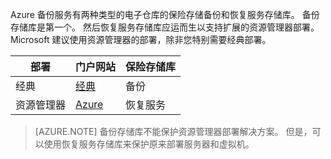 Azure 备份服务有两种类型的电子仓库的保险存储备份和恢复服务存储库。 备份存储库是第一个。 然后恢复服务存储库应运而生以支持扩展的资源管理器部署。 Microsoft 建议使用资源管理器的部署，除非您特别需要经典部署。

| **部署** | **门户网站** | **保险存储库** |
|-----------|------|-----|
|经典|[经典](https://manage.windowsazure.com)|备份|
|资源管理器|[Azure](https://portal.azure.com)|恢复服务|

> [AZURE.NOTE] 备份存储库不能保护资源管理器部署解决方案。 但是，可以使用恢复服务存储库来保护原来部署服务器和虚拟机。  

